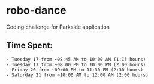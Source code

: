 # robo-dance
Coding challenge for Parkside application

## Time Spent:
    - Tuesday 17 from ~08:45 AM to 10:00 AM (1:15 hours)
    - Tuesday 17 from ~08:00 PM to 10:00 PM (2:00 hours)
    - Friday 20 from ~09:00 PM to 11:30 PM (2:30 hours)
    - Saturday 21 from ~10:00 AM to 12:00 AM (2:00 hours)